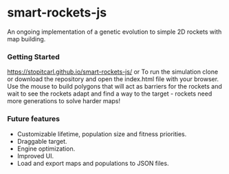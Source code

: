 # smart-rockets-js

An ongoing implementation of a genetic evolution to simple 2D rockets with map building.

### Getting Started
  https://stopitcarl.github.io/smart-rockets-js/
 or
To run the simulation clone or download the repository and open the index.html file with your browser.
Use the mouse to build polygons that will act as barriers for the rockets and wait to see the rockets adapt and find a way to the target - rockets need more generations to solve harder maps!


### Future features
 * Customizable lifetime, population size and fitness priorities.
 * Draggable target.
 * Engine optimization.
 * Improved UI.
 * Load and export maps and populations to JSON files.
